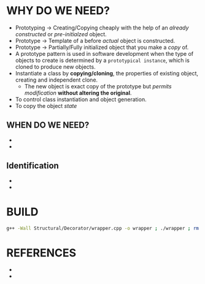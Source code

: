 # WHY DO WE NEED?
+ Prototyping &rarr; Creating/Copying cheaply with the help of an *already constructed* or *pre-initialzed* object. 
+ Prototype &rarr; Template of a before *actual* object is constructed.
+ Prototype &rarr; Partially/Fully initialized object that you make a *copy* of.
+ A prototype pattern is used in software development when the type of objects to create is determined by a `prototypical instance`, which is cloned to produce new objects.
+ Instantiate a class by **copying/cloning**, the properties of existing object, creating and independent clone.
    + The new object is exact copy of the prototype but *permits modification* **without altering the original**.
+ To control class instantiation and object generation.
+ To copy the object _state_

## WHEN DO WE NEED?
+
+

## Identification
+
+

# BUILD
```bash
g++ -Wall Structural/Decorator/wrapper.cpp -o wrapper ; ./wrapper ; rm -rf wrapper
```


# REFERENCES
+
+
